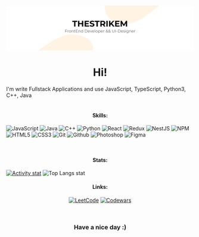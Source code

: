 [![Header](https://github.com/TheStrikeM/thestrikem/blob/main/thestrikem.png)](https://vk.com/thestrikem)

<h1 align="center">Hi!</h1>
<p>I'm write Fullstack Applications and use JavaScript, TypeScript, Python3, C++, Java</h3>
<br>
<br>
<h4 align="center">Skills:</h4>
<p>
  <img alt="JavaScript" src="https://img.shields.io/badge/JavaScript-000000?style=for-the-badge&logo=JavaScript"/>
  <img alt="Java" src="https://img.shields.io/badge/Java-000000?style=for-the-badge&logo=Java"/>
  <img alt="C++" src="https://img.shields.io/badge/C++-000000?style=for-the-badge&logo=C++"/>
  <img alt="Python" src="https://img.shields.io/badge/Python-000000?style=for-the-badge&logo=Python"/>
  <img alt="React" src="https://img.shields.io/badge/React-000000?style=for-the-badge&logo=React"/>
  <img alt="Redux" src="https://img.shields.io/badge/Redux-000000?style=for-the-badge&logo=Redux"/>
  <img alt="NestJS" src="https://img.shields.io/badge/NestJS-000000?style=for-the-badge&logo=NestJS"/>
  <img alt="NPM" src="https://img.shields.io/badge/npm-000000?style=for-the-badge&logo=npm"/>
  <img alt="HTML5" src="https://img.shields.io/badge/HTML5-000000?style=for-the-badge&logo=HTML5"/>
  <img alt="CSS3" src="https://img.shields.io/badge/CSS3-000000?style=for-the-badge&logo=CSS3"/>
  <img alt="Git" src="https://img.shields.io/badge/Git-000000?style=for-the-badge&logo=Git"/>
  <img alt="Github" src="https://img.shields.io/badge/GitHub-000000?style=for-the-badge&logo=GitHub"/>
  <img alt="Photoshop" src="https://img.shields.io/badge/Photoshop-000000?style=for-the-badge&logo=Photoshop"/>
  <img alt="Figma" src="https://img.shields.io/badge/Figma-000000?style=for-the-badge&logo=Figma"/>
</p>
<br>
<h4 align="center">Stats:</h4>
<p>
<a href="https://github.com/thestrikem/github-readme-stats"><img alt="Activity stat" src="https://github-readme-stats.vercel.app/api?username=thestrikem&show_icons=true" /></a>
<img alt="Top Langs stat" src="https://github-readme-stats.vercel.app/api/top-langs/?username=thestrikem&layout=compact" />
</p>
<h4 align="center">Links:</h4>
<p align="center">
<a href="https://leetcode.com/thestrikem/"><img alt="LeetCode" src="https://img.shields.io/badge/Leetcode-000000?style=for-the-badge&logo=Leetcode"/></a>
<a href="https://www.codewars.com/users/TheStrikeM/"><img alt="Codewars" src="https://img.shields.io/badge/Codewars-000000?style=for-the-badge&logo=Codewars"/></a>
</p>
<br />
<h3 align="center">Have a nice day :)</h3>


